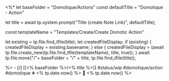  <%*
let baseFolder = "Domotique/Actions"
const defaultTitle = "Domotique - Action"

let title = await tp.system.prompt("Title (create Note Link)", defaultTitle);

const templateName = "Templates/Create/Create Domotic Action"

let existing = tp.file.find_tfile(title);
let createdFileDisplay;
if (existing) {
  createdFileDisplay = existing.basename;
} else {
  createdFileDisplay = (await tp.file.create_new(tp.file.find_tfile(templateName), title, true));
}
await tp.file.move("/"+ baseFolder + "/" + title, tp.file.find_tfile(title));

%>   - [/] [[<% baseFolder %>/<% title %>]] #status/wip #domotique/action #domotique   ➕ <% tp.date.now() %> 🛫 <% tp.date.now() %>